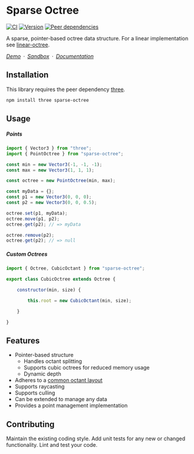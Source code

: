 # Sparse Octree

[![CI](https://badgen.net/github/checks/vanruesc/sparse-octree/main)](https://github.com/vanruesc/sparse-octree/actions)
[![Version](https://badgen.net/npm/v/sparse-octree?color=green)](https://www.npmjs.com/package/sparse-octree)
[![Peer dependencies](https://badgen.net/david/peer/vanruesc/sparse-octree)](https://david-dm.org/vanruesc/sparse-octree?type=peer)

A sparse, pointer-based octree data structure. For a linear implementation see [linear-octree](https://github.com/vanruesc/linear-octree).

*[Demo](https://vanruesc.github.io/sparse-octree/demo)&ensp;&middot;&ensp;[Sandbox](https://codesandbox.io/s/sparse-octree-3yn8o)&ensp;&middot;&ensp;[Documentation](https://vanruesc.github.io/sparse-octree/docs)*


## Installation

This library requires the peer dependency [three](https://github.com/mrdoob/three.js/).

```sh
npm install three sparse-octree
``` 


## Usage

##### Points

```js
import { Vector3 } from "three";
import { PointOctree } from "sparse-octree";

const min = new Vector3(-1, -1, -1);
const max = new Vector3(1, 1, 1);

const octree = new PointOctree(min, max);

const myData = {};
const p1 = new Vector3(0, 0, 0);
const p2 = new Vector3(0, 0, 0.5);

octree.set(p1, myData);
octree.move(p1, p2);
octree.get(p2); // => myData

octree.remove(p2);
octree.get(p2); // => null
```

##### Custom Octrees

```js
import { Octree, CubicOctant } from "sparse-octree";

export class CubicOctree extends Octree {

	constructor(min, size) {

		this.root = new CubicOctant(min, size);

	}

}
```


## Features

- Pointer-based structure
  - Handles octant splitting
  - Supports cubic octrees for reduced memory usage
  - Dynamic depth
- Adheres to a [common octant layout](https://vanruesc.github.io/sparse-octree/docs/index.html#layout)
- Supports raycasting
- Supports culling
- Can be extended to manage any data
- Provides a point management implementation


## Contributing

Maintain the existing coding style. Add unit tests for any new or changed functionality. Lint and test your code.
